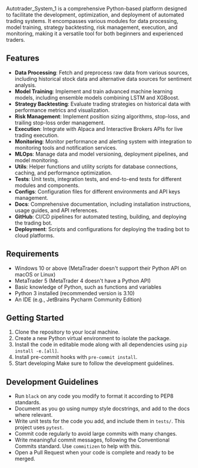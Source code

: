Autotrader_System_1 is a comprehensive Python-based platform designed to facilitate the development, optimization, and deployment of automated trading systems. It encompasses various modules for data processing, model training, strategy backtesting, risk management, execution, and monitoring, making it a versatile tool for both beginners and experienced traders.

## Features

- **Data Processing**: Fetch and preprocess raw data from various sources, including historical stock data and alternative data sources for sentiment analysis.
- **Model Training**: Implement and train advanced machine learning models, including ensemble models combining LSTM and XGBoost.
- **Strategy Backtesting**: Evaluate trading strategies on historical data with performance metrics and visualization.
- **Risk Management**: Implement position sizing algorithms, stop-loss, and trailing stop-loss order management.
- **Execution**: Integrate with Alpaca and Interactive Brokers APIs for live trading execution.
- **Monitoring**: Monitor performance and alerting system with integration to monitoring tools and notification services.
- **MLOps**: Manage data and model versioning, deployment pipelines, and model monitoring.
- **Utils**: Helper functions and utility scripts for database connections, caching, and performance optimization.
- **Tests**: Unit tests, integration tests, and end-to-end tests for different modules and components.
- **Configs**: Configuration files for different environments and API keys management.
- **Docs**: Comprehensive documentation, including installation instructions, usage guides, and API references.
- **GitHub**: CI/CD pipelines for automated testing, building, and deploying the trading bot.
- **Deployment**: Scripts and configurations for deploying the trading bot to cloud platforms.

## Requirements

- Windows 10 or above (MetaTrader doesn't support their Python API on macOS or Linux)
- MetaTrader 5 (MetaTrader 4 doesn't have a Python API)
- Basic knowledge of Python, such as functions and variables
- Python 3 installed (recommended version is 3.10)
- An IDE (e.g., JetBrains Pycharm Community Edition)

## Getting Started

1. Clone the repository to your local machine.
2. Create a new Python virtual environment to isolate the package.
3. Install the code in editable mode along with all dependencies using `pip install -e.[all]`.
4. Install pre-commit hooks with `pre-commit install`.
5. Start developing Make sure to follow the development guidelines.

## Development Guidelines

- Run `black` on any code you modify to format it according to PEP8 standards.
- Document as you go using numpy style docstrings, and add to the docs where relevant.
- Write unit tests for the code you add, and include them in `tests/`. This project uses `pytest`.
- Commit code regularly to avoid large commits with many changes.
- Write meaningful commit messages, following the Conventional Commits standard. Use `commitizen` to help with this.
- Open a Pull Request when your code is complete and ready to be merged.

